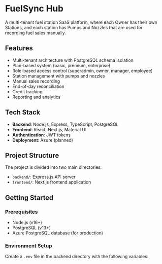 # FuelSync Hub

A multi-tenant fuel station SaaS platform, where each Owner has their own Stations, and each station has Pumps and Nozzles that are used for recording fuel sales manually.

## Features

- Multi-tenant architecture with PostgreSQL schema isolation
- Plan-based system (basic, premium, enterprise)
- Role-based access control (superadmin, owner, manager, employee)
- Station management with pumps and nozzles
- Manual sales recording
- End-of-day reconciliation
- Credit tracking
- Reporting and analytics

## Tech Stack

- **Backend**: Node.js, Express, TypeScript, PostgreSQL
- **Frontend**: React, Next.js, Material UI
- **Authentication**: JWT tokens
- **Deployment**: Azure (planned)

## Project Structure

The project is divided into two main directories:

- `backend/`: Express.js API server
- `frontend/`: Next.js frontend application

## Getting Started

### Prerequisites

- Node.js (v16+)
- PostgreSQL (v13+)
- Azure PostgreSQL database (for production)

### Environment Setup

Create a `.env` file in the backend directory with the following variables:
